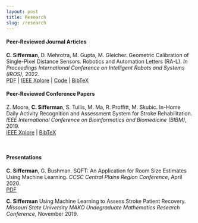 ```yaml
---
layout: post
title: Research
slug: /research
---
```


#### Peer-Reviewed Journal Articles
**C. Sifferman**, D. Mehrotra, M. Gupta, M. Gleicher. Geometric Calibration of Single-Pixel Distance Sensors. Robotics and Automation Letters (RA-L). _In Proceedings International Conference on Intelligent Robots and Systems (IROS)_, 2022.<br>
[PDF](assets/Sifferman_RAL_22.pdf) | [IEEE Xplore](https://ieeexplore.ieee.org/document/9779560) | [Code](https://github.com/uwgraphics/SPD-Geometric-Calibration) | [BibTeX](assets/BibTeX/j1.txt)

#### Peer-Reviewed Conference Papers
Z. Moore, **C. Sifferman**, S. Tullis, M. Ma, R. Proffitt, M. Skubic. In-Home Daily Activity Recognition and Assessment System for Stroke Rehabilitation. _IEEE International Conference on Bioinformatics and Biomedicine (BIBM)_, 2019.<br>
[IEEE Xplore](https://ieeexplore.ieee.org/document/8983376) | [BibTeX](assets/BibTeX/a1.txt)

<br>

#### Presentations

**C. Sifferman**, G. Bushman. SQFT: An Application for Room Size Estimates Using Machine Learning. _CCSC Central Plains Region Conference_, April 2020.<br>
[PDF](https://www.ccsc.org/centralplains/wp-content/uploads/2020/05/CCSCPoster.pdf)

**C. Sifferman** Using Machine Learning to Assess Stroke Patient Recovery. _Missouri State University MAKO Undegraduate Mathematics Research Conference_, November 2019.

